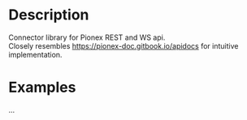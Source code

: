 # Description
Connector library for Pionex REST and WS api.  
Closely resembles https://pionex-doc.gitbook.io/apidocs for intuitive implementation.
# Examples
...